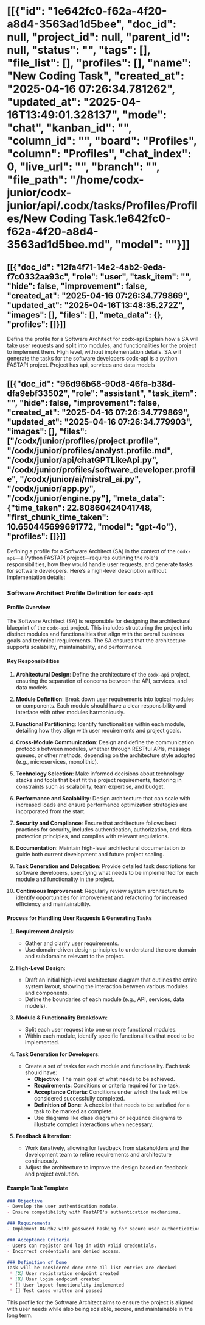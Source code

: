 # [[{"id": "1e642fc0-f62a-4f20-a8d4-3563ad1d5bee", "doc_id": null, "project_id": null, "parent_id": null, "status": "", "tags": [], "file_list": [], "profiles": [], "name": "New Coding Task", "created_at": "2025-04-16 07:26:34.781262", "updated_at": "2025-04-16T13:49:01.328137", "mode": "chat", "kanban_id": "", "column_id": "", "board": "Profiles", "column": "Profiles", "chat_index": 0, "live_url": "", "branch": "", "file_path": "/home/codx-junior/codx-junior/api/.codx/tasks/Profiles/Profiles/New Coding Task.1e642fc0-f62a-4f20-a8d4-3563ad1d5bee.md", "model": ""}]]
## [[{"doc_id": "12fa4f71-14e2-4ab2-9eda-f7c0332aa93c", "role": "user", "task_item": "", "hide": false, "improvement": false, "created_at": "2025-04-16 07:26:34.779869", "updated_at": "2025-04-16T13:48:35.272Z", "images": [], "files": [], "meta_data": {}, "profiles": []}]]
Define the profile for a Software Architect for codx-api
Explain how a SA will take user requests and split into modules, and functionalities for the project to implement them.
High level, without implementation details.
SA will generate the tasks for the software developers
codx-api is a python FASTAPI project. Project has api, services and data models
## [[{"doc_id": "96d96b68-90d8-46fa-b38d-dfa9ebf33502", "role": "assistant", "task_item": "", "hide": false, "improvement": false, "created_at": "2025-04-16 07:26:34.779869", "updated_at": "2025-04-16 07:26:34.779903", "images": [], "files": ["/codx/junior/profiles/project.profile", "/codx/junior/profiles/analyst.profile.md", "/codx/junior/api/chatGPTLikeApi.py", "/codx/junior/profiles/software_developer.profile", "/codx/junior/ai/mistral_ai.py", "/codx/junior/app.py", "/codx/junior/engine.py"], "meta_data": {"time_taken": 22.80860424041748, "first_chunk_time_taken": 10.650445699691772, "model": "gpt-4o"}, "profiles": []}]]
Defining a profile for a Software Architect (SA) in the context of the `codx-api`—a Python FASTAPI project—requires outlining the role's responsibilities, how they would handle user requests, and generate tasks for software developers. Here’s a high-level description without implementation details:

### Software Architect Profile Definition for `codx-api`

#### Profile Overview
The Software Architect (SA) is responsible for designing the architectural blueprint of the `codx-api` project. This includes structuring the project into distinct modules and functionalities that align with the overall business goals and technical requirements. The SA ensures that the architecture supports scalability, maintainability, and performance.

#### Key Responsibilities
1. **Architectural Design**: Define the architecture of the `codx-api` project, ensuring the separation of concerns between the API, services, and data models.

2. **Module Definition**: Break down user requirements into logical modules or components. Each module should have a clear responsibility and interface with other modules harmoniously.

3. **Functional Partitioning**: Identify functionalities within each module, detailing how they align with user requirements and project goals.

4. **Cross-Module Communication**: Design and define the communication protocols between modules, whether through RESTful APIs, message queues, or other methods, depending on the architecture style adopted (e.g., microservices, monolithic).

5. **Technology Selection**: Make informed decisions about technology stacks and tools that best fit the project requirements, factoring in constraints such as scalability, team expertise, and budget.

6. **Performance and Scalability**: Design architecture that can scale with increased loads and ensure performance optimization strategies are incorporated from the start.

7. **Security and Compliance**: Ensure that architecture follows best practices for security, includes authentication, authorization, and data protection principles, and complies with relevant regulations.

8. **Documentation**: Maintain high-level architectural documentation to guide both current development and future project scaling.

9. **Task Generation and Delegation**: Provide detailed task descriptions for software developers, specifying what needs to be implemented for each module and functionality in the project.

10. **Continuous Improvement**: Regularly review system architecture to identify opportunities for improvement and refactoring for increased efficiency and maintainability.

#### Process for Handling User Requests & Generating Tasks
1. **Requirement Analysis**:
   - Gather and clarify user requirements.
   - Use domain-driven design principles to understand the core domain and subdomains relevant to the project.

2. **High-Level Design**:
   - Draft an initial high-level architecture diagram that outlines the entire system layout, showing the interaction between various modules and components.
   - Define the boundaries of each module (e.g., API, services, data models).

3. **Module & Functionality Breakdown**:
   - Split each user request into one or more functional modules.
   - Within each module, identify specific functionalities that need to be implemented.

4. **Task Generation for Developers**:
   - Create a set of tasks for each module and functionality. Each task should have:
     - **Objective**: The main goal of what needs to be achieved.
     - **Requirements**: Conditions or criteria required for the task.
     - **Acceptance Criteria**: Conditions under which the task will be considered successfully completed.
     - **Definition of Done**: A checklist that needs to be satisfied for a task to be marked as complete.
     - Use diagrams like class diagrams or sequence diagrams to illustrate complex interactions when necessary.

5. **Feedback & Iteration**:
   - Work iteratively, allowing for feedback from stakeholders and the development team to refine requirements and architecture continuously.
   - Adjust the architecture to improve the design based on feedback and project evolution.

#### Example Task Template
```md
### Objective
- Develop the user authentication module.
- Ensure compatibility with FastAPI's authentication mechanisms.

### Requirements
- Implement OAuth2 with password hashing for secure user authentication.

### Acceptance Criteria
- Users can register and log in with valid credentials.
- Incorrect credentials are denied access.

### Definition of Done
Task will be considered done once all list entries are checked
 * [X] User registration endpoint created
 * [X] User login endpoint created
 * [] User logout functionality implemented
 * [] Test cases written and passed
```

This profile for the Software Architect aims to ensure the project is aligned with user needs while also being scalable, secure, and maintainable in the long term.